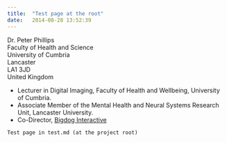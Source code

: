 ```yaml
---
title:  "Test page at the root"
date:   2014-08-28 13:52:39
---
```


Dr. Peter Phillips  
Faculty of Health and Science  
University of Cumbria  
Lancaster  
LA1 3JD  
United Kingdom  

- Lecturer in Digital Imaging, Faculty of Health and Wellbeing, University of Cumbria.  
- Associate Member of the Mental Health and Neural Systems Research Unit, Lancaster University.  
- Co-Director, [Bigdog Interactive](http://www.bigdoginteractive.co.uk/)

```
Test page in test.md (at the project root)
```